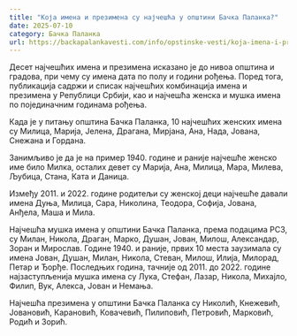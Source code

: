 ```yaml
---
title: "Која имена и презимена су најчешћа у општини Бачка Паланка?"
date: 2025-07-10
category: Бачка Паланка
url: https://backapalankavesti.com/info/opstinske-vesti/koja-imena-i-prezimena-su-najcesca-u-opstini-backa-palanka/
---
```


Десет најчешћих имена и презимена исказано је до нивоа општина и градова, при чему су имена дата по полу и години рођења. Поред тога, публикација садржи и списак најчешћих комбинација имена и презимена у Републици Србији, као и најчешћа женска и мушка имена по појединачним годинама рођења.

Када је у питању општина Бачка Паланка, 10 најчешћих женских имена су Милица, Марија, Јелена, Драгана, Мирјана, Ана, Нада, Јована, Снежана и Гордана.

Занимљиво је да је на пример 1940. године и раније најчешће женско име било Милка, осталих девет су Марија, Ана, Милица, Мара, Милева, Љубица, Стана, Ката и Даница.

Између 2011. и 2022. године родитељи су женској деци најчешће давали имена Дуња, Милица, Сара, Николина, Теодора, Софија, Јована, Анђела, Маша и Мила.

Најчешћа мушка имена у општини Бачка Паланка, према подацима РСЗ, су Милан, Никола, Драган, Марко, Душан, Јован, Милош, Александар, Зоран и Мирослав. Године 1940. и раније, првих 10 места заузимала су имена Јован, Душан, Милан, Никола, Стеван, Милош, Илија, Милорад, Петар и Ђорђе. Последњих година, тачније од 2011. до 2022. године најзаступљенија мушка имена су Лука, Стефан, Лазар, Никола, Михајло, Филип, Вук, Алекса, Јован и Немања.

Најчешћа презимена у општини Бачка Паланка су Николић, Кнежевић, Јовановић, Карановић, Ковачевић, Пилиповић, Петровић, Марковић, Родић и Зорић.
